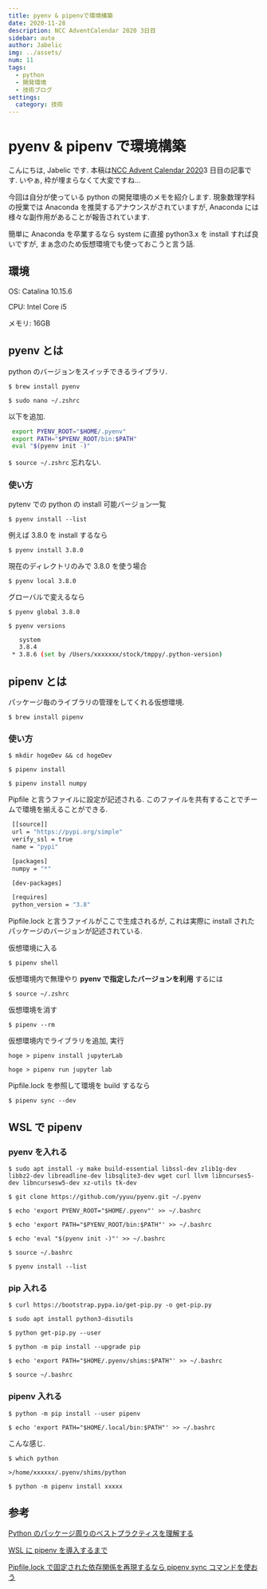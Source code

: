```yaml
---
title: pyenv & pipenvで環境構築
date: 2020-11-28
description: NCC AdventCalendar 2020 3日目
sidebar: auto
author: Jabelic
img: ../assets/
num: 11
tags:
  - python
  - 開発環境
  - 技術ブログ
settings:
  category: 技術
---
```


<!--div v-if="new Date('2020/12/03 07:00').getTime() <= new Date().getTime()"-->

# pyenv & pipenv で環境構築

こんにちは, Jabelic です. 本稿は[NCC Advent Calendar 2020](https://qiita.com/advent-calendar/2020/ncc)3 日目の記事です. いやぁ, 枠が埋まらなくて大変ですね...

今回は自分が使っている python の開発環境のメモを紹介します. 現象数理学科の授業では Anaconda を推奨するアナウンスがされていますが, Anaconda には様々な副作用があることが報告されています.

簡単に Anaconda を卒業するなら system に直接 python3.x を install すれば良いですが, まぁ念のため仮想環境でも使っておこうと言う話.

## 環境

OS: Catalina 10.15.6

CPU: Intel Core i5

メモリ: 16GB

## pyenv とは

python のバージョンをスイッチできるライブラリ.

`$ brew install pyenv`

`$ sudo nano ~/.zshrc`

以下を追加.

```bash
 export PYENV_ROOT="$HOME/.pyenv"
 export PATH="$PYENV_ROOT/bin:$PATH"
 eval "$(pyenv init -)"
```

`$ source ~/.zshrc` 忘れない.

### 使い方

pytenv での python の install 可能バージョン一覧

`$ pyenv install --list`

例えば 3.8.0 を install するなら

`$ pyenv install 3.8.0`

現在のディレクトリのみで 3.8.0 を使う場合

`$ pyenv local 3.8.0`

グローバルで変えるなら

`$ pyenv global 3.8.0`

`$ pyenv versions`

```bash
   system
   3.8.4
 * 3.8.6 (set by /Users/xxxxxxx/stock/tmppy/.python-version)
```

## pipenv とは

パッケージ毎のライブラリの管理をしてくれる仮想環境.

`$ brew install pipenv`

### 使い方

`$ mkdir hogeDev && cd hogeDev`

`$ pipenv install`

`$ pipenv install numpy`

Pipfile と言うファイルに設定が記述される. このファイルを共有することでチームで環境を揃えることができる.

```bash
 [[source]]
 url = "https://pypi.org/simple"
 verify_ssl = true
 name = "pypi"

 [packages]
 numpy = "*"

 [dev-packages]

 [requires]
 python_version = "3.8"
```

Pipfile.lock と言うファイルがここで生成されるが, これは実際に install されたパッケージのバージョンが記述されている.

仮想環境に入る

`$ pipenv shell`

仮想環境内で無理やり **pyenv で指定したバージョンを利用** するには

`$ source ~/.zshrc`

仮想環境を消す

`$ pipenv --rm`

仮想環境内でライブラリを追加, 実行

`hoge > pipenv install jupyterLab`

`hoge > pipenv run jupyter lab`

Pipfile.lock を参照して環境を build するなら

`$ pipenv sync --dev`

## WSL で pipenv

### pyenv を入れる

`$ sudo apt install -y make build-essential libssl-dev zlib1g-dev libbz2-dev libreadline-dev libsqlite3-dev wget curl llvm libncurses5-dev libncursesw5-dev xz-utils tk-dev`

`$ git clone https://github.com/yyuu/pyenv.git ~/.pyenv`

`$ echo 'export PYENV_ROOT="$HOME/.pyenv"' >> ~/.bashrc`

`$ echo 'export PATH="$PYENV_ROOT/bin:$PATH"' >> ~/.bashrc`

`$ echo 'eval "$(pyenv init -)"' >> ~/.bashrc`

`$ source ~/.bashrc`

`$ pyenv install --list`

### pip 入れる

`$ curl https://bootstrap.pypa.io/get-pip.py -o get-pip.py`

`$ sudo apt install python3-disutils`

`$ python get-pip.py --user`

`$ python -m pip install --upgrade pip`

`$ echo 'export PATH="$HOME/.pyenv/shims:$PATH"' >> ~/.bashrc`

`$ source ~/.bashrc`

### pipenv 入れる

`$ python -m pip install --user pipenv`

`$ echo 'export PATH="$HOME/.local/bin:$PATH"' >> ~/.bashrc`

こんな感じ.

`$ which python`

`>/home/xxxxxx/.pyenv/shims/python`

`$ python -m pipenv install xxxxx`

## 参考

[Python のパッケージ周りのベストプラクティスを理解する](https://www.m3tech.blog/entry/python-packaging)

[WSL に pipenv を導入するまで](https://qiita.com/mashita1023/items/10239f5621ef2fc8acb9)

[Pipfile.lock で固定された依存関係を再現するなら pipenv sync コマンドを使おう](https://dev.classmethod.jp/articles/pipenv-sync-is-useful/)

<!--/div-->
